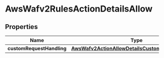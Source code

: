 

# AwsWafv2RulesActionDetailsAllow


## Properties

| Name | Type | Description | Notes |
|------------ | ------------- | ------------- | -------------|
|**customRequestHandling** | [**AwsWafv2ActionAllowDetailsCustomRequestHandling**](AwsWafv2ActionAllowDetailsCustomRequestHandling.md) |  |  [optional] |



